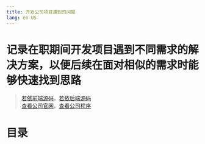 ```yaml
---
title: 开发公司项目遇到的问题
lang: en-US
---
```


# 记录在职期间开发项目遇到不同需求的解决方案，以便后续在面对相似的需求时能够快速找到思路
>
> [若依前端源码](https://github.com/yangzongzhuan/RuoYi-Vue3)，[若依后端源码](https://gitee.com/y_project/RuoYi-Vue)  
> [查看公司官网](https://www.lc.plus)，[查看公司程序](https://www.moile.lc.plus)
>
# 目录
<!-- 1.[Vue3项目中同时引入TailwindCSS和elementPlus的组件，组件出现的样式问题](./book1.md)  
2.[开发一个基于Nuxt3、具有良好搜索引擎的企业官网](./book2.md)  
3.[Nuxt3的使用说明](./book3.md)  
4.[前端开发者需要了解的Nginx基本服务配置](./book4.md)  
5.[vue3中用ref、reactive需要了解的使用方法](./book5.md)  
6.[一个比较个性化的图片拖拽解决思路](./book6.md)   -->
